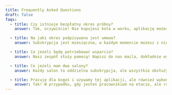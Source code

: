 ```yaml
---
title: Frequently Asked Questions
draft: false
faqs:
  - title: Czy istnieje bezpłatny okres próbny?
    answer: Tak, oczywiście! Nie kupujesz kota w worku, aplikację możesz najpierw przetestować w ciągu 30 dni.

  - title: Na jaki okres podpisywana jest umowa?
    answer: Subskrypcja jest miesięczna, w każdym momencie możesz z niej zrezygnować.

  - title: Co jeżeli będę potrzebować wsparcia?
    answer: Nasz zespół służy pomocą! Napisz do nas maila, dokładnie wyjaśnij, z czym masz problem, skontaktujemy się z Tobą w ciągu 48h.

  - title: Co jeżeli mam dwa salony?
    answer: Każdy salon to oddzielna subskrypcja, ale wszystkie obsłużysz w jednej aplikacji :)

  - title: Pracuję dla kogoś i używamy tej aplikacji, ale również wykonuję własne zlecenia, czy mogę korzystać jednocześnie z tej samej aplikacji?
    answer: Tak! W przypadku, gdy jesteś pracownikiem na etacie, ale również wykonujesz swoje zlecenia, możesz założyć aplikację jako właściciel salonu. Napisz do nas, pomożemy Ci to obsłużyć.
---
```

